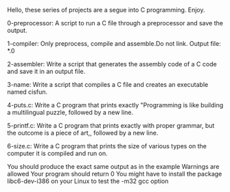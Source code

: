 Hello, these series of projects are a segue into C programming. Enjoy.

0-preprocessor: A script to run a C file through a preprocessor and save the
output.

1-compiler: Only preprocess, compile and assemble.Do not link. Output file: *.0

2-assembler: Write a script that generates the assembly code of a C code and
save it in an output file.

3-name: Write a script that compiles a C file and creates
an executable named cisfun.

4-puts.c: Write a C program that prints exactly
"Programming is like building a multilingual puzzle, followed by a new line.

5-printf.c: Write a C program that prints exactly with proper grammar, but
 the outcome is a piece of art,, followed by a new line.

6-size.c: Write a C program that prints the size of various types on the computer it is compiled and run on.

You should produce the exact same output as in the example
Warnings are allowed
Your program should return 0
You might have to install the package libc6-dev-i386 on your Linux to test the -m32 gcc option
